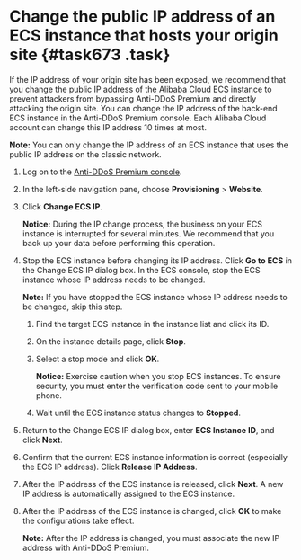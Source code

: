 # Change the public IP address of an ECS instance that hosts your origin site {#task673 .task}

If the IP address of your origin site has been exposed, we recommend that you change the public IP address of the Alibaba Cloud ECS instance to prevent attackers from bypassing Anti-DDoS Premium and directly attacking the origin site. You can change the IP address of the back-end ECS instance in the Anti-DDoS Premium console. Each Alibaba Cloud account can change this IP address 10 times at most.

**Note:** You can only change the IP address of an ECS instance that uses the public IP address on the classic network.

1.  Log on to the [Anti-DDoS Premium console](https://yundun.console.aliyun.com/?p=ddosdip).
2.  In the left-side navigation pane, choose **Provisioning** \> **Website**.
3.  Click **Change ECS IP**. 

    **Notice:** During the IP change process, the business on your ECS instance is interrupted for several minutes. We recommend that you back up your data before performing this operation.

4.  Stop the ECS instance before changing its IP address. Click **Go to ECS** in the Change ECS IP dialog box. In the ECS console, stop the ECS instance whose IP address needs to be changed. 

    **Note:** If you have stopped the ECS instance whose IP address needs to be changed, skip this step.

    1.  Find the target ECS instance in the instance list and click its ID.
    2.  On the instance details page, click **Stop**.
    3.  Select a stop mode and click **OK**. 

        **Notice:** Exercise caution when you stop ECS instances. To ensure security, you must enter the verification code sent to your mobile phone.

    4.  Wait until the ECS instance status changes to **Stopped**.
5.  Return to the Change ECS IP dialog box, enter **ECS Instance ID**, and click **Next**.
6.  Confirm that the current ECS instance information is correct \(especially the ECS IP address\). Click **Release IP Address**.
7.  After the IP address of the ECS instance is released, click **Next**. A new IP address is automatically assigned to the ECS instance.
8.  After the IP address of the ECS instance is changed, click **OK** to make the configurations take effect. 

    **Note:** After the IP address is changed, you must associate the new IP address with Anti-DDoS Premium.


